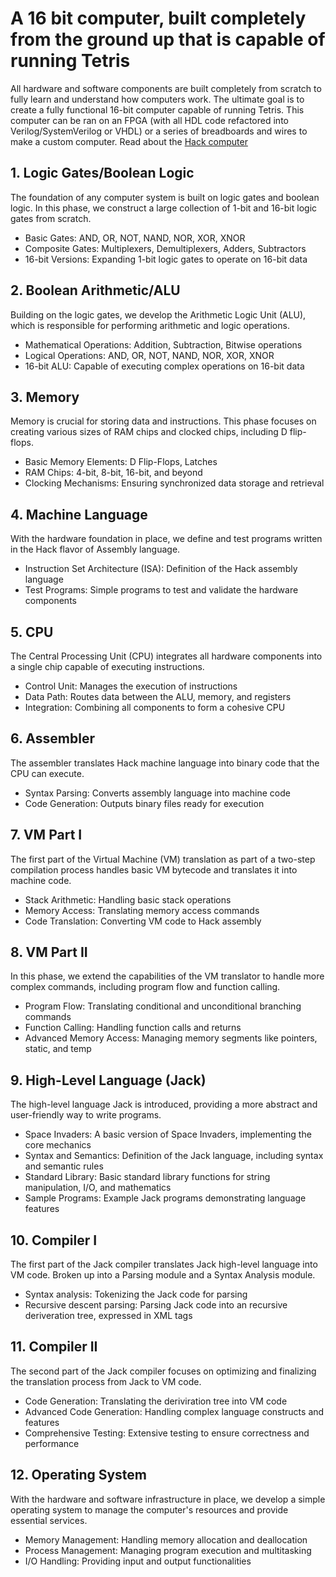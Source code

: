 # A 16 bit computer, built completely from the ground up that is capable of running Tetris
All hardware and software components are built completely from scratch to fully learn and understand how computers work. The ultimate goal is to create a fully functional 16-bit computer capable of running Tetris. This computer can be ran on an FPGA (with all HDL code refactored into Verilog/SystemVerilog or VHDL) or a series of breadboards and wires to make a custom computer. Read about the [Hack computer](https://en.wikipedia.org/wiki/Hack_computer)
## 1. Logic Gates/Boolean Logic
The foundation of any computer system is built on logic gates and boolean logic. In this phase, we construct a large collection of 1-bit and 16-bit logic gates from scratch.
+ Basic Gates: AND, OR, NOT, NAND, NOR, XOR, XNOR
+ Composite Gates: Multiplexers, Demultiplexers, Adders, Subtractors
+ 16-bit Versions: Expanding 1-bit logic gates to operate on 16-bit data
## 2. Boolean Arithmetic/ALU
Building on the logic gates, we develop the Arithmetic Logic Unit (ALU), which is responsible for performing arithmetic and logic operations.
+ Mathematical Operations: Addition, Subtraction, Bitwise operations
+ Logical Operations: AND, OR, NOT, NAND, NOR, XOR, XNOR
+ 16-bit ALU: Capable of executing complex operations on 16-bit data
## 3. Memory
Memory is crucial for storing data and instructions. This phase focuses on creating various sizes of RAM chips and clocked chips, including D flip-flops.
+ Basic Memory Elements: D Flip-Flops, Latches
+ RAM Chips: 4-bit, 8-bit, 16-bit, and beyond
+ Clocking Mechanisms: Ensuring synchronized data storage and retrieval
## 4. Machine Language
With the hardware foundation in place, we define and test programs written in the Hack flavor of Assembly language.
+ Instruction Set Architecture (ISA): Definition of the Hack assembly language
+ Test Programs: Simple programs to test and validate the hardware components
## 5. CPU
The Central Processing Unit (CPU) integrates all hardware components into a single chip capable of executing instructions.
+ Control Unit: Manages the execution of instructions
+ Data Path: Routes data between the ALU, memory, and registers
+ Integration: Combining all components to form a cohesive CPU
## 6. Assembler
The assembler translates Hack machine language into binary code that the CPU can execute.
+ Syntax Parsing: Converts assembly language into machine code
+ Code Generation: Outputs binary files ready for execution
## 7. VM Part I
The first part of the Virtual Machine (VM) translation as part of a two-step compilation process handles basic VM bytecode and translates it into machine code.
+ Stack Arithmetic: Handling basic stack operations
+ Memory Access: Translating memory access commands
+ Code Translation: Converting VM code to Hack assembly
## 8. VM Part II
In this phase, we extend the capabilities of the VM translator to handle more complex commands, including program flow and function calling.
+ Program Flow: Translating conditional and unconditional branching commands
+ Function Calling: Handling function calls and returns
+ Advanced Memory Access: Managing memory segments like pointers, static, and temp
## 9. High-Level Language (Jack)
The high-level language Jack is introduced, providing a more abstract and user-friendly way to write programs.
+ Space Invaders: A basic version of Space Invaders, implementing the core mechanics
+ Syntax and Semantics: Definition of the Jack language, including syntax and semantic rules
+ Standard Library: Basic standard library functions for string manipulation, I/O, and mathematics
+ Sample Programs: Example Jack programs demonstrating language features
## 10. Compiler I
The first part of the Jack compiler translates Jack high-level language into VM code. Broken up into a Parsing module and a Syntax Analysis module.
+ Syntax analysis: Tokenizing the Jack code for parsing
+ Recursive descent parsing: Parsing Jack code into an recursive deriveration tree, expressed in XML tags
## 11. Compiler II
The second part of the Jack compiler focuses on optimizing and finalizing the translation process from Jack to VM code.
+ Code Generation: Translating the deriviration tree into VM code
+ Advanced Code Generation: Handling complex language constructs and features
+ Comprehensive Testing: Extensive testing to ensure correctness and performance
## 12. Operating System
With the hardware and software infrastructure in place, we develop a simple operating system to manage the computer's resources and provide essential services.
+ Memory Management: Handling memory allocation and deallocation
+ Process Management: Managing program execution and multitasking
+ I/O Handling: Providing input and output functionalities
